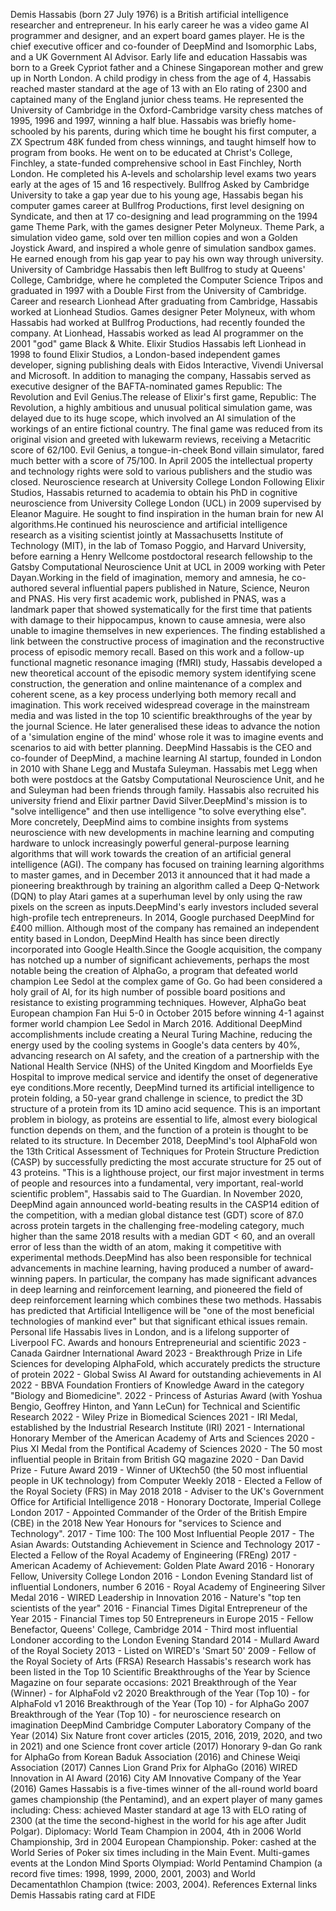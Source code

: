 Demis Hassabis (born 27 July 1976) is a British artificial intelligence
researcher and entrepreneur. In his early career he was a video game AI
programmer and designer, and an expert board games player. He is the
chief executive officer and co-founder of DeepMind and Isomorphic Labs,
and a UK Government AI Advisor. Early life and education Hassabis was
born to a Greek Cypriot father and a Chinese Singaporean mother and grew
up in North London. A child prodigy in chess from the age of 4, Hassabis
reached master standard at the age of 13 with an Elo rating of 2300 and
captained many of the England junior chess teams. He represented the
University of Cambridge in the Oxford-Cambridge varsity chess matches of
1995, 1996 and 1997, winning a half blue. Hassabis was briefly
home-schooled by his parents, during which time he bought his first
computer, a ZX Spectrum 48K funded from chess winnings, and taught
himself how to program from books. He went on to be educated at
Christ\'s College, Finchley, a state-funded comprehensive school in East
Finchley, North London. He completed his A-levels and scholarship level
exams two years early at the ages of 15 and 16 respectively. Bullfrog
Asked by Cambridge University to take a gap year due to his young age,
Hassabis began his computer games career at Bullfrog Productions, first
level designing on Syndicate, and then at 17 co-designing and lead
programming on the 1994 game Theme Park, with the games designer Peter
Molyneux. Theme Park, a simulation video game, sold over ten million
copies and won a Golden Joystick Award, and inspired a whole genre of
simulation sandbox games. He earned enough from his gap year to pay his
own way through university. University of Cambridge Hassabis then left
Bullfrog to study at Queens\' College, Cambridge, where he completed the
Computer Science Tripos and graduated in 1997 with a Double First from
the University of Cambridge. Career and research Lionhead After
graduating from Cambridge, Hassabis worked at Lionhead Studios. Games
designer Peter Molyneux, with whom Hassabis had worked at Bullfrog
Productions, had recently founded the company. At Lionhead, Hassabis
worked as lead AI programmer on the 2001 \"god\" game Black & White.
Elixir Studios Hassabis left Lionhead in 1998 to found Elixir Studios, a
London-based independent games developer, signing publishing deals with
Eidos Interactive, Vivendi Universal and Microsoft. In addition to
managing the company, Hassabis served as executive designer of the
BAFTA-nominated games Republic: The Revolution and Evil Genius.The
release of Elixir\'s first game, Republic: The Revolution, a highly
ambitious and unusual political simulation game, was delayed due to its
huge scope, which involved an AI simulation of the workings of an entire
fictional country. The final game was reduced from its original vision
and greeted with lukewarm reviews, receiving a Metacritic score of
62/100. Evil Genius, a tongue-in-cheek Bond villain simulator, fared
much better with a score of 75/100. In April 2005 the intellectual
property and technology rights were sold to various publishers and the
studio was closed. Neuroscience research at University College London
Following Elixir Studios, Hassabis returned to academia to obtain his
PhD in cognitive neuroscience from University College London (UCL) in
2009 supervised by Eleanor Maguire. He sought to find inspiration in the
human brain for new AI algorithms.He continued his neuroscience and
artificial intelligence research as a visiting scientist jointly at
Massachusetts Institute of Technology (MIT), in the lab of Tomaso
Poggio, and Harvard University, before earning a Henry Wellcome
postdoctoral research fellowship to the Gatsby Computational
Neuroscience Unit at UCL in 2009 working with Peter Dayan.Working in the
field of imagination, memory and amnesia, he co-authored several
influential papers published in Nature, Science, Neuron and PNAS. His
very first academic work, published in PNAS, was a landmark paper that
showed systematically for the first time that patients with damage to
their hippocampus, known to cause amnesia, were also unable to imagine
themselves in new experiences. The finding established a link between
the constructive process of imagination and the reconstructive process
of episodic memory recall. Based on this work and a follow-up functional
magnetic resonance imaging (fMRI) study, Hassabis developed a new
theoretical account of the episodic memory system identifying scene
construction, the generation and online maintenance of a complex and
coherent scene, as a key process underlying both memory recall and
imagination. This work received widespread coverage in the mainstream
media and was listed in the top 10 scientific breakthroughs of the year
by the journal Science. He later generalised these ideas to advance the
notion of a \'simulation engine of the mind\' whose role it was to
imagine events and scenarios to aid with better planning. DeepMind
Hassabis is the CEO and co-founder of DeepMind, a machine learning AI
startup, founded in London in 2010 with Shane Legg and Mustafa Suleyman.
Hassabis met Legg when both were postdocs at the Gatsby Computational
Neuroscience Unit, and he and Suleyman had been friends through family.
Hassabis also recruited his university friend and Elixir partner David
Silver.DeepMind\'s mission is to \"solve intelligence\" and then use
intelligence \"to solve everything else\". More concretely, DeepMind
aims to combine insights from systems neuroscience with new developments
in machine learning and computing hardware to unlock increasingly
powerful general-purpose learning algorithms that will work towards the
creation of an artificial general intelligence (AGI). The company has
focused on training learning algorithms to master games, and in December
2013 it announced that it had made a pioneering breakthrough by training
an algorithm called a Deep Q-Network (DQN) to play Atari games at a
superhuman level by only using the raw pixels on the screen as
inputs.DeepMind\'s early investors included several high-profile tech
entrepreneurs. In 2014, Google purchased DeepMind for £400 million.
Although most of the company has remained an independent entity based in
London, DeepMind Health has since been directly incorporated into Google
Health.Since the Google acquisition, the company has notched up a number
of significant achievements, perhaps the most notable being the creation
of AlphaGo, a program that defeated world champion Lee Sedol at the
complex game of Go. Go had been considered a holy grail of AI, for its
high number of possible board positions and resistance to existing
programming techniques. However, AlphaGo beat European champion Fan Hui
5-0 in October 2015 before winning 4-1 against former world champion Lee
Sedol in March 2016. Additional DeepMind accomplishments include
creating a Neural Turing Machine, reducing the energy used by the
cooling systems in Google\'s data centers by 40%, advancing research on
AI safety, and the creation of a partnership with the National Health
Service (NHS) of the United Kingdom and Moorfields Eye Hospital to
improve medical service and identify the onset of degenerative eye
conditions.More recently, DeepMind turned its artificial intelligence to
protein folding, a 50-year grand challenge in science, to predict the 3D
structure of a protein from its 1D amino acid sequence. This is an
important problem in biology, as proteins are essential to life, almost
every biological function depends on them, and the function of a protein
is thought to be related to its structure. In December 2018, DeepMind\'s
tool AlphaFold won the 13th Critical Assessment of Techniques for
Protein Structure Prediction (CASP) by successfully predicting the most
accurate structure for 25 out of 43 proteins. \"This is a lighthouse
project, our first major investment in terms of people and resources
into a fundamental, very important, real-world scientific problem\",
Hassabis said to The Guardian. In November 2020, DeepMind again
announced world-beating results in the CASP14 edition of the
competition, with a median global distance test (GDT) score of 87.0
across protein targets in the challenging free-modeling category, much
higher than the same 2018 results with a median GDT \< 60, and an
overall error of less than the width of an atom, making it competitive
with experimental methods.DeepMind has also been responsible for
technical advancements in machine learning, having produced a number of
award-winning papers. In particular, the company has made significant
advances in deep learning and reinforcement learning, and pioneered the
field of deep reinforcement learning which combines these two methods.
Hassabis has predicted that Artificial Intelligence will be \"one of the
most beneficial technologies of mankind ever\" but that significant
ethical issues remain. Personal life Hassabis lives in London, and is a
lifelong supporter of Liverpool FC. Awards and honours Entrepreneurial
and scientific 2023 - Canada Gairdner International Award 2023 -
Breakthrough Prize in Life Sciences for developing AlphaFold, which
accurately predicts the structure of protein 2022 - Global Swiss AI
Award for outstanding achievements in AI 2022 - BBVA Foundation
Frontiers of Knowledge Award in the category \"Biology and
Biomedicine\". 2022 - Princess of Asturias Award (with Yoshua Bengio,
Geoffrey Hinton, and Yann LeCun) for Technical and Scientific Research
2022 - Wiley Prize in Biomedical Sciences 2021 - IRI Medal, established
by the Industrial Research Institute (IRI) 2021 - International Honorary
Member of the American Academy of Arts and Sciences 2020 - Pius XI Medal
from the Pontifical Academy of Sciences 2020 - The 50 most influential
people in Britain from British GQ magazine 2020 - Dan David Prize -
Future Award 2019 - Winner of UKtech50 (the 50 most influential people
in UK technology) from Computer Weekly 2018 - Elected a Fellow of the
Royal Society (FRS) in May 2018 2018 - Adviser to the UK\'s Government
Office for Artificial Intelligence 2018 - Honorary Doctorate, Imperial
College London 2017 - Appointed Commander of the Order of the British
Empire (CBE) in the 2018 New Year Honours for \"services to Science and
Technology\". 2017 - Time 100: The 100 Most Influential People 2017 -
The Asian Awards: Outstanding Achievement in Science and Technology
2017 - Elected a Fellow of the Royal Academy of Engineering (FREng)
2017 - American Academy of Achievement: Golden Plate Award 2016 -
Honorary Fellow, University College London 2016 - London Evening
Standard list of influential Londoners, number 6 2016 - Royal Academy of
Engineering Silver Medal 2016 - WIRED Leadership in Innovation 2016 -
Nature\'s \"top ten scientists of the year\" 2016 - Financial Times
Digital Entrepreneur of the Year 2015 - Financial Times top 50
Entrepreneurs in Europe 2015 - Fellow Benefactor, Queens\' College,
Cambridge 2014 - Third most influential Londoner according to the London
Evening Standard 2014 - Mullard Award of the Royal Society 2013 - Listed
on WIRED\'s \'Smart 50\' 2009 - Fellow of the Royal Society of Arts
(FRSA) Research Hassabis\'s research work has been listed in the Top 10
Scientific Breakthroughs of the Year by Science Magazine on four
separate occasions: 2021 Breakthrough of the Year (Winner) - for
AlphaFold v2 2020 Breakthrough of the Year (Top 10) - for AlphaFold v1
2016 Breakthrough of the Year (Top 10) - for AlphaGo 2007 Breakthrough
of the Year (Top 10) - for neuroscience research on imagination DeepMind
Cambridge Computer Laboratory Company of the Year (2014) Six Nature
front cover articles (2015, 2016, 2019, 2020, and two in 2021) and one
Science front cover article (2017) Honorary 9-dan Go rank for AlphaGo
from Korean Baduk Association (2016) and Chinese Weiqi Association
(2017) Cannes Lion Grand Prix for AlphaGo (2016) WIRED Innovation in AI
Award (2016) City AM Innovative Company of the Year (2016) Games
Hassabis is a five-times winner of the all-round world board games
championship (the Pentamind), and an expert player of many games
including: Chess: achieved Master standard at age 13 with ELO rating of
2300 (at the time the second-highest in the world for his age after
Judit Polgar). Diplomacy: World Team Champion in 2004, 4th in 2006 World
Championship, 3rd in 2004 European Championship. Poker: cashed at the
World Series of Poker six times including in the Main Event. Multi-games
events at the London Mind Sports Olympiad: World Pentamind Champion (a
record five times: 1998, 1999, 2000, 2001, 2003) and World
Decamentathlon Champion (twice: 2003, 2004). References External links
Demis Hassabis rating card at FIDE

